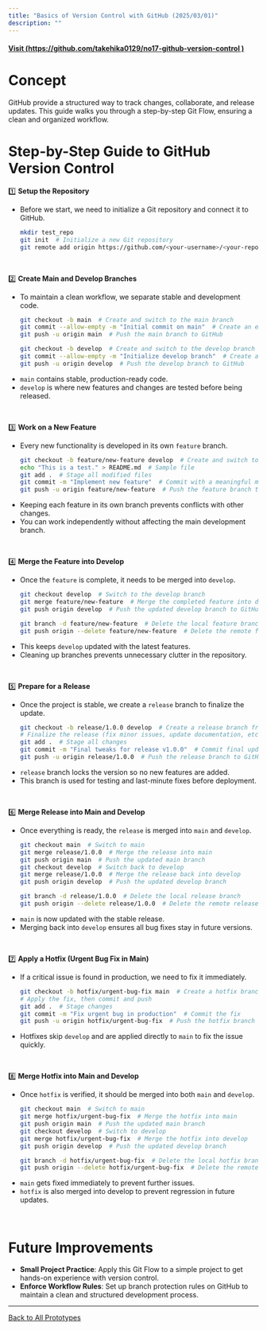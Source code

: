 ```yaml
---
title: "Basics of Version Control with GitHub (2025/03/01)"
description: ""
---
```


#### [Visit (https://github.com/takehika0129/no17-github-version-control )](https://github.com/takehika0129/no17-github-version-control )


# **Concept**
GitHub provide a structured way to track changes, collaborate, and release updates. This guide walks you through a step-by-step Git Flow, ensuring a clean and organized workflow.


# **Step-by-Step Guide to GitHub Version Control**
1️⃣ **Setup the Repository**
- Before we start, we need to initialize a Git repository and connect it to GitHub.
  ```sh
  mkdir test_repo
  git init  # Initialize a new Git repository
  git remote add origin https://github.com/<your-username>/<your-repo-name>.git  # Connect local repo to GitHub
  ```
<br>


2️⃣ **Create Main and Develop Branches**
- To maintain a clean workflow, we separate stable and development code.
  ```sh
  git checkout -b main  # Create and switch to the main branch
  git commit --allow-empty -m "Initial commit on main"  # Create an empty commit for the main branch
  git push -u origin main  # Push the main branch to GitHub
  
  git checkout -b develop  # Create and switch to the develop branch
  git commit --allow-empty -m "Initialize develop branch"  # Create an empty commit for the develop branch
  git push -u origin develop  # Push the develop branch to GitHub
  ```
- `main` contains stable, production-ready code.
- `develop` is where new features and changes are tested before being released.


<br>


3️⃣ **Work on a New Feature**
- Every new functionality is developed in its own `feature` branch.
  ```sh
  git checkout -b feature/new-feature develop  # Create and switch to a feature branch from develop
  echo "This is a test." > README.md  # Sample file
  git add .  # Stage all modified files
  git commit -m "Implement new feature"  # Commit with a meaningful message
  git push -u origin feature/new-feature  # Push the feature branch to GitHub
  ```
- Keeping each feature in its own branch prevents conflicts with other changes.
- You can work independently without affecting the main development branch.


<br>


4️⃣ **Merge the Feature into Develop**
- Once the `feature` is complete, it needs to be merged into `develop`.
  ```sh
  git checkout develop  # Switch to the develop branch
  git merge feature/new-feature  # Merge the completed feature into develop
  git push origin develop  # Push the updated develop branch to GitHub
  
  git branch -d feature/new-feature  # Delete the local feature branch.
  git push origin --delete feature/new-feature  # Delete the remote feature branch.
  ```
- This keeps `develop` updated with the latest features.
- Cleaning up branches prevents unnecessary clutter in the repository.


<br>


5️⃣ **Prepare for a Release**
- Once the project is stable, we create a `release` branch to finalize the update.
  ```sh
  git checkout -b release/1.0.0 develop  # Create a release branch from develop
  # Finalize the release (fix minor issues, update documentation, etc.)
  git add .  # Stage all changes
  git commit -m "Final tweaks for release v1.0.0"  # Commit final updates
  git push -u origin release/1.0.0  # Push the release branch to GitHub
  ```
- `release` branch locks the version so no new features are added.
- This branch is used for testing and last-minute fixes before deployment.


<br>


6️⃣ **Merge Release into Main and Develop**
- Once everything is ready, the `release` is merged into `main` and `develop`.
  ```sh
  git checkout main  # Switch to main
  git merge release/1.0.0  # Merge the release into main
  git push origin main  # Push the updated main branch
  git checkout develop  # Switch back to develop
  git merge release/1.0.0  # Merge the release back into develop
  git push origin develop  # Push the updated develop branch
  
  git branch -d release/1.0.0  # Delete the local release branch
  git push origin --delete release/1.0.0  # Delete the remote release branch
  ```
- `main` is now updated with the stable release.
- Merging back into `develop` ensures all bug fixes stay in future versions.


<br>


7️⃣ **Apply a Hotfix (Urgent Bug Fix in Main)**
- If a critical issue is found in production, we need to fix it immediately.
  ```sh
  git checkout -b hotfix/urgent-bug-fix main  # Create a hotfix branch from main
  # Apply the fix, then commit and push
  git add .  # Stage changes
  git commit -m "Fix urgent bug in production"  # Commit the fix
  git push -u origin hotfix/urgent-bug-fix  # Push the hotfix branch to GitHub
  ```
- Hotfixes skip `develop` and are applied directly to `main` to fix the issue quickly.


<br>


8️⃣ **Merge Hotfix into Main and Develop**
- Once `hotfix` is verified, it should be merged into both `main` and `develop`.
  ```sh
  git checkout main  # Switch to main
  git merge hotfix/urgent-bug-fix  # Merge the hotfix into main
  git push origin main  # Push the updated main branch
  git checkout develop  # Switch to develop
  git merge hotfix/urgent-bug-fix  # Merge the hotfix into develop
  git push origin develop  # Push the updated develop branch
  
  git branch -d hotfix/urgent-bug-fix  # Delete the local hotfix branch
  git push origin --delete hotfix/urgent-bug-fix  # Delete the remote hotfix branch
  ```
- `main` gets fixed immediately to prevent further issues.
- `hotfix` is also merged into develop to prevent regression in future updates.

  
<br>


# **Future Improvements**
- **Small Project Practice**: Apply this Git Flow to a simple project to get hands-on experience with version control.
- **Enforce Workflow Rules**: Set up branch protection rules on GitHub to maintain a clean and structured development process.


---
[Back to All Prototypes](../index.md)
